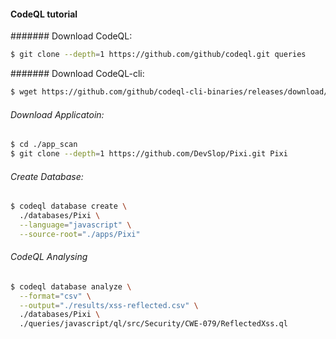 #### CodeQL tutorial


####### Download CodeQL:
```bash
$ git clone --depth=1 https://github.com/github/codeql.git queries
```

####### Download CodeQL-cli:
```bash
$ wget https://github.com/github/codeql-cli-binaries/releases/download/v2.5.5/codeql-linux64.zip # https://github.com/github/codeql-cli-binaries/releases
```

###### Download Applicatoin:
```bash
$ cd ./app_scan
$ git clone --depth=1 https://github.com/DevSlop/Pixi.git Pixi

```

###### Create Database:
```bash
$ codeql database create \
  ./databases/Pixi \
  --language="javascript" \
  --source-root="./apps/Pixi"
```

###### CodeQL Analysing 
```bash
$ codeql database analyze \
  --format="csv" \
  --output="./results/xss-reflected.csv" \
  ./databases/Pixi \
  ./queries/javascript/ql/src/Security/CWE-079/ReflectedXss.ql
```